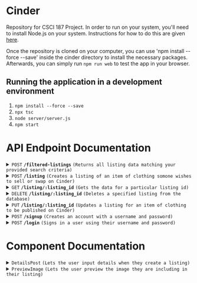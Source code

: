 # Cinder

Repository for CSCI 187 Project. In order to run on your system, you'll need to install Node.js on your system. Instructions for how to do this are given [here](https://nodejs.org/en/download/package-manager).

Once the repository is cloned on your computer, you can use 'npm install --force --save' inside the cinder directory to install the necessary packages. Afterwards, you can simply run `npm run web` to test the app in your browser.

## Running the application in a development environment

1. `npm install --force --save`
2. `npx tsc`
3. `node server/server.js`
4. `npm start`

# API Endpoint Documentation

<details>
 <summary><code>POST</code> <code><b>/filtered-listings</b></code> <code>(Returns all listing data matching your provided search criteria)</code></summary>

##### Instructions

If you wish to get all listings, just pass an empty array for all parameters. Note once you provide at least one value
that is not an empty array for a search you will need to be explicit in what you are searching for. Example: if you want
any listing with a size medium you will need to pass a request with a body like:
`json
{ "sizes": ["M"], "categories": ["top", "bottom", "accessory", "shoes"], "tags": [], "inseam_lengths": [], "waist_sizes": [] }
`
If you were to instead do:
`json
{ "sizes": ["M"], "categories": [], "tags": [], "inseam_lengths": [], "waist_sizes": [] }
`
The endpoint would return nothing since you selected 0 categories.

##### Parameters

> | name             | type     | data type | description                                               |
> | ---------------- | -------- | --------- | --------------------------------------------------------- |
> | `sizes`          | required | string[]  | The sizes you want the returned listings to have          |
> | `waist_sizes`    | required | number[]  | The waist sizes you want the returned listsing to have    |
> | `inseam_lengths` | required | number[]  | The inseam lengths you want the returned listings to have |
> | `categories`     | required | string[]  | The categories of listings you want to have returned      |
> | `tags`           | required | string[]  | The tags you want the listings returned to have           |

##### Responses

> | http code | content-type       | response                                                                                                                                                                                                                                                                                                 |
> | --------- | ------------------ | -------------------------------------------------------------------------------------------------------------------------------------------------------------------------------------------------------------------------------------------------------------------------------------------------------- |
> | `200`     | `application/json` | `[{ "id": 1, "listing_name": "Rust", "owner_id": "o3lh4vrvdw85o6b", "description": "bang", "size": "M", "waist": null, "inseam": null, "category": "top", "created_at": "2023-11-21T03:17:52.000Z", "tags": ["tags1", "tags2", "tags3", "tags4"], "image_links": ["https://i.imgur.com/hCjlYSf.jpeg"] }] |
> | `400`     | `application/json` | `{ "error": "Please provide valid values for all fields: tags, waist_sizes, inseam_lengths, sizes, and categories. If you wish to not specify one or more of these fields for your search, just assign an empty array to that field's value'" }`                                                         |
> | `500`     | `application/json` | `{"error": "An unknown error occurred"}`                                                                                                                                                                                                                                                                 |

</details>

<details>
 <summary><code>POST</code> <code><b>/listing</b></code> <code>(Creates a listing of an item of clothing somone wishes to sell or swap on Cinder)</code></summary>

##### Parameters

> | name           | type     | data type          | description                                                        |
> | -------------- | -------- | ------------------ | ------------------------------------------------------------------ |
> | `file`         | required | Buffer or Buffer[] | The binary of an image, can be more than one                       |
> | `listing_name` | required | string             | The name of the listing                                            |
> | `size`         | optional | string             | The size of the cloting item                                       |
> | `waist`        | optional | number             | The length of the waist (only for bottoms)                         |
> | `insteam`      | optional | number             | The length of the inseam (only for bottoms)                        |
> | `description`  | required | string             | The description for the listing                                    |
> | `category`     | required | string             | The category the listing is for (top, bottom, accessory, or shoes) |
> | `tags`         | required | string[] or string | The user generated tags for the listing                            |

##### Responses

> | http code | content-type       | response                                         |
> | --------- | ------------------ | ------------------------------------------------ |
> | `200`     | `application/json` | `{"message": "OK"}`                              |
> | `400`     | `application/json` | `{"error":"No image provided for listing"}`      |
> | `500`     | `application/json` | `{"error":"status 500, failed to upload image"}` |

##### Example cURL

> ```javascript
>  curl -X POST -H "Content-Type: multipart/form-data" -d '-----WebKitFormBoundaryaWlA9egrpy2SXNMe\
> Content-Disposition: form-data; name="file"; filename="pants_back.png"\
> Content-Type: image/png\
> \
> \
> ------WebKitFormBoundaryaWlA9egrpy2SXNMe\
> Content-Disposition: form-data; name="file"; filename="pants_front.png"\
> Content-Type: image/png\
> \
> \
> ------WebKitFormBoundaryaWlA9egrpy2SXNMe\
> Content-Disposition: form-data; name="listing_name"\
> \
> Cool pants\
> ------WebKitFormBoundaryaWlA9egrpy2SXNMe\
> Content-Disposition: form-data; name="description"\
> \
> Lightly used cool pants (worn once)\
> ------WebKitFormBoundaryaWlA9egrpy2SXNMe\
> Content-Disposition: form-data; name="price"\
> \
> 23\
> ------WebKitFormBoundaryaWlA9egrpy2SXNMe\
> Content-Disposition: form-data; name="category"\
> \
> accessory\
> ------WebKitFormBoundaryaWlA9egrpy2SXNMe--' http://localhost:3000/listing
> ```

</details>

<details>
 <summary><code>GET</code> <code><b>/listing/:listing_id</b></code> <code>(Gets the data for a particular listing id)</code></summary>

##### Parameters

> | name         | type     | data type | description                              |
> | ------------ | -------- | --------- | ---------------------------------------- |
> | `listing_id` | required | number    | The id for the listing you want data for |

##### Responses

> | http code | content-type       | response                             |
> | --------- | ------------------ | ------------------------------------ |
> | `200`     | `application/json` | `{"message": "OK"}`                  |
> | `400`     | `application/json` | `{"No listing with that id exists"}` |
> | `500`     | `application/json` | `Server Error`                       |

</details>
<details>
 <summary><code>DELETE</code> <code><b>/listing/:listing_id</b></code> <code>(Deletes a specified listing from the database)</code></summary>

##### Parameters

> | name         | type     | data type | description                               |
> | ------------ | -------- | --------- | ----------------------------------------- |
> | `listing_id` | required | number    | The id for the listing you want to delete |

##### Responses

> | http code | content-type       | response                  |
> | --------- | ------------------ | ------------------------- |
> | `200`     | `application/json` | `{"message": "OK"}`       |
> | `500`     | `application/json` | `{"error": "some error"}` |

</details>

<details>
 <summary><code>PUT</code> <code><b>/listing/:listing_id</b></code> <code>(Updates a listing for an item of clothing to be published on Cinder)</code></summary>

##### Parameters

> | name               | type     | data type          | description                                                                  |
> | ------------------ | -------- | ------------------ | ---------------------------------------------------------------------------- |
> | `file`             | required | Buffer or Buffer[] | The binary of an image, can be more than one                                 |
> | `listing_name`     | required | string             | The name of the listing                                                      |
> | `price`            | optional | number             | The price of the listing                                                     |
> | `description`      | required | string             | The description for the listing                                              |
> | `category`         | required | string             | The category the listing is for (top, bottom, accessory, or shoes)           |
> | `tags`             | required | string[] or string | The user generated tags for the listing                                      |
> | `tags_to_remove`   | required | string             | The user provided tag(s) previously on the listing you are wanting to remove |
> | `images_to_remove` | required | string[] or string | The image url(s) previously for the listing you are wanting to remove        |

##### Responses

> | http code | content-type       | response                                         |
> | --------- | ------------------ | ------------------------------------------------ |
> | `200`     | `application/json` | `{"message": "OK"}`                              |
> | `400`     | `application/json` | `{"error":"No image provided for listing"}`      |
> | `500`     | `application/json` | `{"error":"status 500, failed to upload image"}` |

</details>

<details>
 <summary><code>POST</code> <code><b>/signup</b></code> <code>(Creates an account with a username and password)</code></summary>

##### Parameters

> | name       | type     | data type | description              |
> | ---------- | -------- | --------- | ------------------------ |
> | `username` | required | string    | The username of the user |
> | `password` | required | string    | The user's password      |

##### Responses

> | http code | content-type       | response                           |
> | --------- | ------------------ | ---------------------------------- |
> | `200`     | `application/json` | `{"OK"}`                           |
> | `400`     | `application/json` | `{"Invalid username or password"}` |
> | `500`     | `application/json` | `{"An unknown error occurred"}`    |

</details>

<details>
 <summary><code>POST</code> <code><b>/login</b></code> <code>(Signs in a user using their username and password)</code></summary>

##### Parameters

> | name       | type     | data type | description              |
> | ---------- | -------- | --------- | ------------------------ |
> | `username` | required | string    | The username of the user |
> | `password` | required | string    | The user's password      |

##### Responses

> | http code | content-type       | response                             |
> | --------- | ------------------ | ------------------------------------ |
> | `200`     | `application/json` | `{"OK"}`                             |
> | `400`     | `application/json` | `{"Incorrect username or password"}` |
> | `500`     | `application/json` | `{"An unknown error occurred"}`      |

</details>

# Component Documentation

<details>
 <summary><code>DetailsPost</code> <code>(Lets the user input details when they create a listing)</code></summary>

##### Props

</details>

<details>
 <summary><code>PreviewImage</code> <code>(Lets the user preview the image they are including in their listing)</code></summary>

##### Props

> | name       | description         |
> | ---------- | ------------------- |
> | `imageSrc` | Source of the image |

</details>
